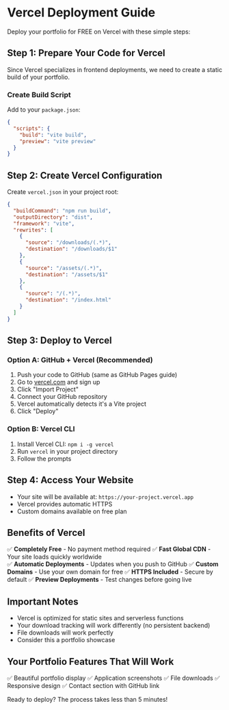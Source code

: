 # Vercel Deployment Guide

Deploy your portfolio for FREE on Vercel with these simple steps:

## Step 1: Prepare Your Code for Vercel

Since Vercel specializes in frontend deployments, we need to create a static build of your portfolio.

### Create Build Script
Add to your `package.json`:
```json
{
  "scripts": {
    "build": "vite build",
    "preview": "vite preview"
  }
}
```

## Step 2: Create Vercel Configuration

Create `vercel.json` in your project root:
```json
{
  "buildCommand": "npm run build",
  "outputDirectory": "dist",
  "framework": "vite",
  "rewrites": [
    {
      "source": "/downloads/(.*)",
      "destination": "/downloads/$1"
    },
    {
      "source": "/assets/(.*)",
      "destination": "/assets/$1"
    },
    {
      "source": "/(.*)",
      "destination": "/index.html"
    }
  ]
}
```

## Step 3: Deploy to Vercel

### Option A: GitHub + Vercel (Recommended)
1. Push your code to GitHub (same as GitHub Pages guide)
2. Go to [vercel.com](https://vercel.com) and sign up
3. Click "Import Project"
4. Connect your GitHub repository
5. Vercel automatically detects it's a Vite project
6. Click "Deploy"

### Option B: Vercel CLI
1. Install Vercel CLI: `npm i -g vercel`
2. Run `vercel` in your project directory
3. Follow the prompts

## Step 4: Access Your Website

- Your site will be available at: `https://your-project.vercel.app`
- Vercel provides automatic HTTPS
- Custom domains available on free plan

## Benefits of Vercel

✅ **Completely Free** - No payment method required
✅ **Fast Global CDN** - Your site loads quickly worldwide  
✅ **Automatic Deployments** - Updates when you push to GitHub
✅ **Custom Domains** - Use your own domain for free
✅ **HTTPS Included** - Secure by default
✅ **Preview Deployments** - Test changes before going live

## Important Notes

- Vercel is optimized for static sites and serverless functions
- Your download tracking will work differently (no persistent backend)
- File downloads will work perfectly
- Consider this a portfolio showcase

## Your Portfolio Features That Will Work

✅ Beautiful portfolio display
✅ Application screenshots
✅ File downloads
✅ Responsive design
✅ Contact section with GitHub link

Ready to deploy? The process takes less than 5 minutes!